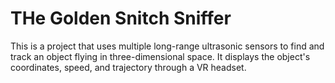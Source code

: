 # THe Golden Snitch Sniffer
This is a project that uses multiple long-range ultrasonic sensors to find and track an object flying in three-dimensional space. It displays the object's coordinates, speed, and trajectory through a VR headset.
